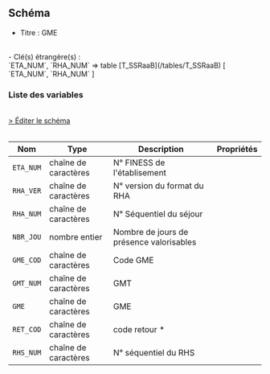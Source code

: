 ## Schéma

- Titre : GME
<br />
- Clé(s) étrangère(s) : <br />
`ETA_NUM`, `RHA_NUM` => table [T_SSRaaB](/tables/T_SSRaaB) [ `ETA_NUM`, `RHA_NUM` ]<br />

### Liste des variables
<br />
<div>
    <a href="https://gitlab.com/healthdatahub/schema-snds/edit/master/schemas/PMSI%20SSR/T_SSRaaGME.json"  
    arget="_blank" rel="noopener noreferrer">> Éditer le schéma</a>
    <OutboundLink />
</div>
<br />

Nom|Type|Description|Propriétés
-|-|-|-
`ETA_NUM`|chaîne de caractères|N° FINESS de l&#x27;établisement||
`RHA_VER`|chaîne de caractères|N° version du format du RHA||
`RHA_NUM`|chaîne de caractères|N° Séquentiel du séjour||
`NBR_JOU`|nombre entier|Nombre de jours de présence valorisables||
`GME_COD`|chaîne de caractères|Code GME||
`GMT_NUM`|chaîne de caractères|GMT||
`GME`|chaîne de caractères|GME||
`RET_COD`|chaîne de caractères|code retour *||
`RHS_NUM`|chaîne de caractères|N° séquentiel du RHS||

